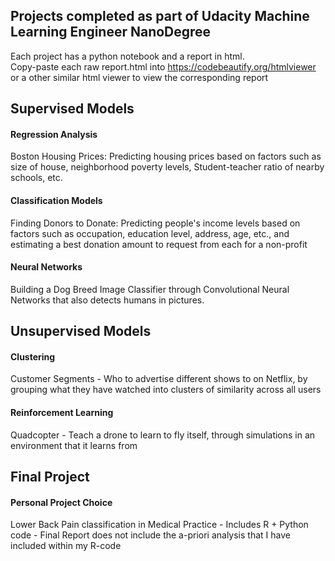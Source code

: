 ## Projects completed as part of Udacity Machine Learning Engineer NanoDegree
Each project has a python notebook and a report in html.  
Copy-paste each raw report.html into https://codebeautify.org/htmlviewer or a other similar html viewer to view the corresponding report

## Supervised Models  
#### Regression Analysis  
Boston Housing Prices: Predicting housing prices based on factors such as size of house, neighborhood poverty levels, Student-teacher ratio of nearby schools, etc.  
#### Classification Models  
Finding Donors to Donate: Predicting people's income levels based on factors such as occupation, education level, address, age, etc., and estimating a best donation amount to request from each for a non-profit  
#### Neural Networks  
Building a Dog Breed Image Classifier through Convolutional Neural Networks that also detects humans in pictures.  

## Unsupervised Models  
#### Clustering  
Customer Segments - Who to advertise different shows to on Netflix, by grouping what they have watched into clusters of similarity across all users 
#### Reinforcement Learning  
Quadcopter - Teach a drone to learn to fly itself, through  simulations in an environment that it learns from
  
## Final Project  
#### Personal Project Choice
Lower Back Pain classification in Medical Practice - Includes R + Python code - Final Report does not include the a-priori analysis that I have included within my R-code
